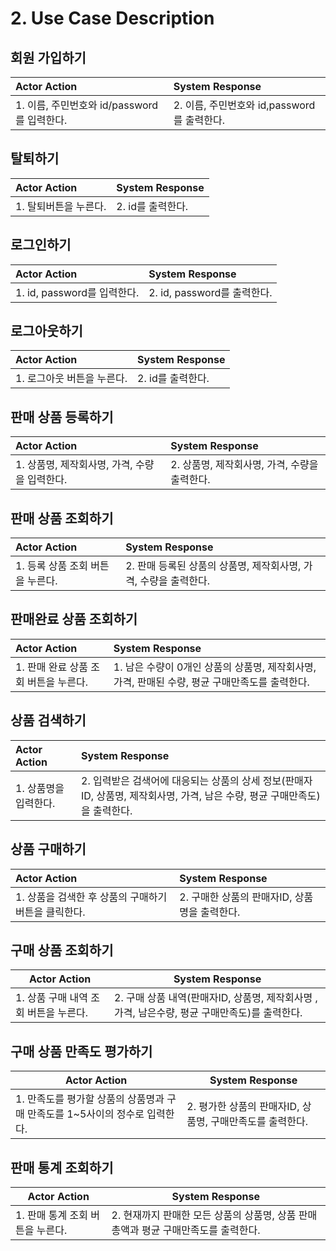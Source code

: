 # 2. Use Case Description

## 회원 가입하기

| Actor Action                                | System Response                    |
| :------------------------------------------ | :--------------------------------- |
| 1. 이름, 주민번호와 id/password를 입력한다. | 2. 이름, 주민번호와 id,password를 출력한다.  |

## 탈퇴하기

| Actor Action          | System Response               |
| :-------------------- | :---------------------------- |
| 1. 탈퇴버튼을 누른다. | 2. id를 출력한다. |

## 로그인하기

| Actor Action                | System Response                  |
| :-------------------------- | :------------------------------- |
| 1. id, password를 입력한다. | 2. id, password를 출력한다. |

## 로그아웃하기

| Actor Action               | System Response                    |
| :------------------------- | :--------------------------------- |
| 1. 로그아웃 버튼을 누른다. | 2. id를 출력한다.|

## 판매 상품 등록하기

| Actor Action                                  | System Response                     |
| :-------------------------------------------- | :---------------------------------- |
| 1. 상품명, 제작회사명, 가격, 수량을 입력한다. | 2. 상품명, 제작회사명, 가격, 수량을 출력한다. |

## 판매 상품 조회하기

| Actor Action | System Response                        |
| :----------- | :------------------------------------- |
|  1. 등록 상품 조회 버튼을 누른다.            | 2. 판매 등록된 상품의 상품명, 제작회사명, 가격, 수량을 출력한다. |

## 판매완료 상품 조회하기

| Actor Action | System Response                                                                                                                                        |
| :----------- | :----------------------------------------------------------------------------------------------------------------------------------------------------- |
|  1. 판매 완료 상품 조회 버튼을 누른다.            | 1. 남은 수량이 0개인 상품의 상품명, 제작회사명, 가격, 판매된 수량, 평균 구매만족도를 출력한다. |

## 상품 검색하기

| Actor Action          | System Response                                                                                                           |
| :-------------------- | :------------------------------------------------------------------------------------------------------------------------ |
| 1. 상품명을 입력한다. | 2. 입력받은 검색어에 대응되는 상품의 상세 정보(판매자ID, 상품명, 제작회사명, 가격, 남은 수량, 평균 구매만족도)을 출력한다. |

## 상품 구매하기

| Actor Action                                         | System Response                 |
| :--------------------------------------------------- | :------------------------------ |
| 1. 상품을 검색한 후 상품의 구매하기 버튼을 클릭한다. | 2. 구매한 상품의 판매자ID, 상품명을 출력한다. |

## 구매 상품 조회하기

| Actor Action | System Response                                                                                                                                 |
| ------------ | ----------------------------------------------------------------------------------------------------------------------------------------------- |
| 1. 상품 구매 내역 조회 버튼을 누른다.             | 2. 구매 상품 내역(판매자ID, 상품명, 제작회사명 , 가격, 남은수량, 평균 구매만족도)를 출력한다.|

## 구매 상품 만족도 평가하기

| Actor Action                                | System Response                             |
| ------------------------------------------- | ------------------------------------------- |
| 1. 만족도를 평가할 상품의 상품명과 구매 만족도를 1~5사이의 정수로 입력한다. | 2. 평가한 상품의 판매자ID, 상품명, 구매만족도를 출력한다. |

## 판매 통계 조회하기

| Actor Action                                        | System Response                                                   |
| --------------------------------------------------- | ----------------------------------------------------------------- |
| 1. 판매 통계 조회 버튼을 누른다. | 2. 현재까지 판매한 모든 상품의 상품명, 상품 판매 총액과 평균 구매만족도를 출력한다. |
